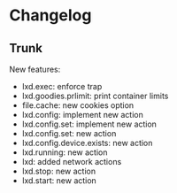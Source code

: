 
# Changelog

## Trunk

New features:
* lxd.exec: enforce trap
* lxd.goodies.prlimit: print container limits
* file.cache: new cookies option
* lxd.config: implement new action
* lxd.config.set: implement new action
* lxd.config.set: new action
* lxd.config.device.exists: new action
* lxd.running: new action
* lxd: added network actions
* lxd.stop: new action
* lxd.start: new action
